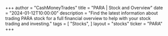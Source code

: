 +++
author = "CashMoneyTrades"
title = "PARA | Stock and Overview"
date = "2024-01-12T10:00:00"
description = "Find the latest information about trading PARA stock for a full financial overview to help with your stock trading and investing."
tags = [
   "Stocks",
]
layout = "stocks"
ticker = "PARA"
+++
